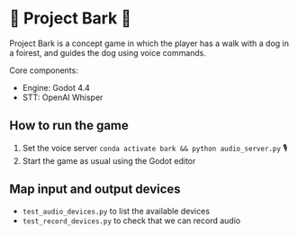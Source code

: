 # 🐶 Project Bark 🐺

Project Bark is a concept game in which the player has a walk with a dog in a foirest, and guides the dog using voice commands. 

Core components:

- Engine: Godot 4.4
- STT: OpenAI Whisper

## How to run the game

1. Set the voice server `conda activate bark && python audio_server.py` 🎙️
2. Start the game as usual using the Godot editor 

## Map input and output devices

- `test_audio_devices.py` to list the available devices
- `test_record_devices.py` to check that we can record audio